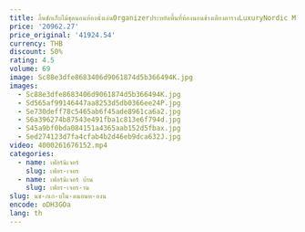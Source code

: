 ```yaml
---
title: ลิ้นชักเก็บไม้ชุดนอนห้องนั่งเล่นOrganizerประหยัดพื้นที่ห้องนอนข้างเตียงตารางLuxuryNordic Mesa De Nocheเฟอร์นิเจอร์
price: '20962.27'
price_original: '41924.54'
currency: THB
discount: 50%
rating: 4.5
volume: 69
image: Sc88e3dfe8683406d9061874d5b366494K.jpg
images:
  - Sc88e3dfe8683406d9061874d5b366494K.jpg
  - Sd565af99146447aa8253d5db0366ee24P.jpg
  - Se730deff78c5465ab6f45ade8961ca6a2.jpg
  - S6a396274b87543e491fba1c813e6f794d.jpg
  - S45a9bf0bda084151a4365aab152d5fbax.jpg
  - Sed274123d7fa4cfab4b2d46eb9dca632J.jpg
video: 4000261676152.mp4
categories:
  - name: เฟอร์นิเจอร์
    slug: เฟอร-เจอร
  - name: เฟอร์นิเจอร์ บ้าน
    slug: เฟอร-เจอร-าน
slug: นช-กเก-บไม-ดนอนห-องน
encode: oDH3GOa
lang: th
---
```

  